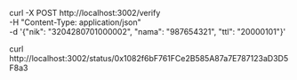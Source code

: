 curl -X POST http://localhost:3002/verify \
  -H "Content-Type: application/json" \
  -d '{"nik": "3204280701000002", "nama": "987654321", "ttl": "20000101"}'

curl http://localhost:3002/status/0x1082f6bF761FCe2B585A87a7E787123aD3D5F8a3
